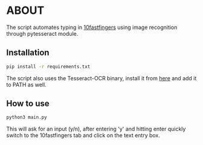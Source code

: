# ABOUT

The script automates typing in [10fastfingers](https://10fastfingers.com/) using image recognition through pytesseract module.

## Installation

```bash
pip install -r requirements.txt
```
The script also uses the Tesseract-OCR binary, install it from [here](https://github.com/UB-Mannheim/tesseract/wiki) and add it to PATH as well.

## How to use

```python
python3 main.py
```
This will ask for an input (y/n), after entering 'y' and hitting enter quickly switch to the 10fastfingers tab and click on the text entry box.

